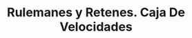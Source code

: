 ---
title: "Rulemanes y Retenes. Caja De Velocidades"
url: /la-rioja/rulemanes-y-retenes-caja-de-velocidades/
shop: Autoteile
---